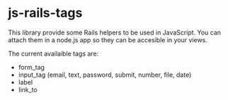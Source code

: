 js-rails-tags
=============

This library provide some Rails helpers to be used in JavaScript. You can attach them in a node.js app so they can be accesible in your views.

The current availaible tags are:
- form_tag
- input_tag (email, text, password, submit, number, file, date)
- label
- link_to
